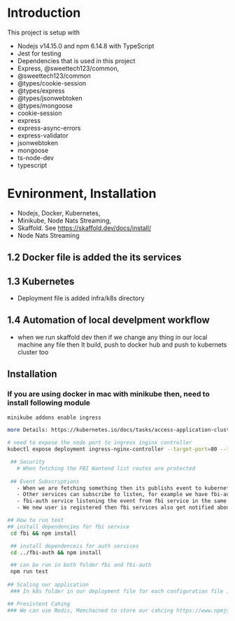 
# Introduction

This project is setup with 
  -  Nodejs v14.15.0 and npm 6.14.8 with TypeScript
  -  Jest for testing 
  -  Dependencies that is used in this project
  -  Express, @sweettech123/common, 
  -  @sweettech123/common
  -  @types/cookie-session
  -  @types/express
  -  @types/jsonwebtoken
  -  @types/mongoose
  -  cookie-session
  -  express
  -  express-async-errors
  -  express-validator
  -  jsonwebtoken
  -  mongoose
  -  ts-node-dev
  -  typescript

# Evnironment, Installation
  - Nodejs, Docker, Kubernetes, 
  - Minikube, Node Nats Streaming, 
  - Skaffold. See https://skaffold.dev/docs/install/
  - Node Nats Streaming
 
## 1.2 Docker file is added the its services

## 1.3 Kubernetes 
  - Deployment file is added  infra/k8s directory
## 1.4 Automation of local develpment workflow 
  - when we run skaffold dev then if we change any thing in our local machine any file then It build, push to docker hub and push to kubernets cluster too

## Installation
 ### If you are using docker in mac with minikube then, need to install following module 
 ``` bash 
 minikube addons enable ingress

 more Details: https://kubernetes.io/docs/tasks/access-application-cluster/ingress-minikube/

 # need to expose the node port to ingress inginx controller 
 kubectl expose deployment ingress-nginx-controller --target-port=80 --type=NodePort -n kube-system

  ## Security  
    # When fetching the FBI Wantend list routes are protected
  
  ## Event Subscriptions
    - When we are fetching something then its publishs event to kubernets cluster 
    - Other services can subscribe to listen, for example we have fbi-auth service
    - fbi-auth service listening the event from fbi service in the same way 
    - We new user is registered then fbi services also get notified about that   - the user is added, all abstract typescript class which define which even -  - uses what kind of data is defined is common module and I have created npm - - packages so I can use in different services when Its needed.

## How to run test
## install dependencies for fbi service
  cd fbi && npm install 

  ## install dependenceis for auth services
  cd ../fbi-auth && npm install 

  ## can be run in both folder fbi and fbi-auth 
  npm run test 
  
## Scaling our application 
  ### In k8s folder in our deployment file for each configuration file if we increase the number for replicas then, one way we can increase number for replicas, but on the other hand It will consum more resources too.

## Presistent Cahing 
 ### We can use Redis, Memchacned to store our cahcing https://www.npmjs.com/package/redis, Due to deadlines I could not be able to implement it